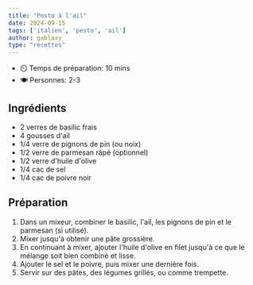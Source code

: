 ```yaml
---
title: "Pesto à l'ail"
date: 2024-09-15
tags: ['italien', 'pesto', 'ail']
author: gablaxy
type: "recettes"
---
```


- ⏲️ Temps de préparation: 10 mins
- 🍽️ Personnes: 2-3

## Ingrédients

- 2 verres de basilic frais
- 4 gousses d'ail
- 1/4 verre de pignons de pin (ou noix)
- 1/2 verre de parmesan râpé (optionnel)
- 1/2 verre d'huile d'olive
- 1/4 cac de sel
- 1/4 cac de poivre noir

## Préparation

1. Dans un mixeur, combiner le basilic, l'ail, les pignons de pin et le parmesan (si utilisé).
2. Mixer jusqu'à obtenir une pâte grossière.
3. En continuant à mixer, ajouter l'huile d'olive en filet jusqu'à ce que le mélange soit bien combiné et lisse.
4. Ajouter le sel et le poivre, puis mixer une dernière fois.
5. Servir sur des pâtes, des légumes grillés, ou comme trempette.

